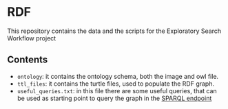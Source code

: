 # RDF

This repository contains the data and the scripts for the Exploratory Search Workflow project  

## Contents 
- `ontology`: it contains the ontology schema, both the image and owl file.
- `ttl_files`: it contains the turtle files, used to populate the RDF graph.
- `useful_queries.txt`: in this file there are some useful queries, that can be used as starting point to query the graph in the [SPARQL endpoint](http://w3id.org/esw/sparql)
